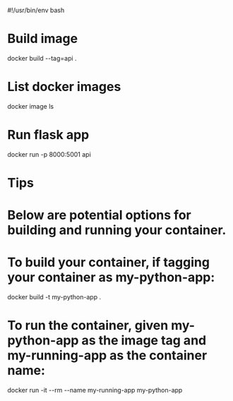 #!/usr/bin/env bash

# Build image
docker build --tag=api .

# List docker images
docker image ls

# Run flask app
docker run -p 8000:5001 api

# Tips
# Below are potential options for building and running your container.
# To build your container, if tagging your container as my-python-app:
docker build -t my-python-app .

# To run the container, given my-python-app as the image tag and my-running-app as the container name:
docker run -it --rm --name my-running-app my-python-app
